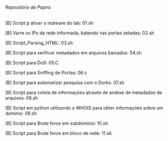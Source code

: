 ###### Repositório de Papiro ######
[B] Script p ativar o malware do lab: 01.sh

[B] Varre os IPs da rede informada, batendo nas portas setadas: 02.sh

[B] Script_Parsing_HTML: 03.sh

[B] Script para verificar metadados em arquivos baixados: 04.sh

[B] Script para DoS: 05.C

[B] Script para Sniffing de Portas: 06.c

[B] Script para automatizar pesquisa com o Dorks: 07.sh

[B] Script para coleta de informações através de análise de metadados de arquivos: 08.sh

[B] Script em python utilizando o WHOIS para obter informações sobre um domínio: 09.sh

[B] Script para Brute force em subdomínio: 10.sh

[B] Script para Brute force em bloco de rede: 11.sh
